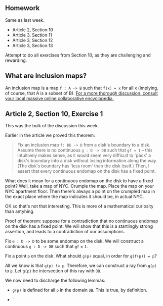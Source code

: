 ## Homework

Same as last week.

* Article 2, Section 10
* Article 3, Section 11
* Article 3, Section 12
* Article 3, Section 13

Attempt to do all exercises from Section 10, as they are challenging and rewarding.

## What are inclusion maps?

An inclusion map is a map `f : A -> B` such that `f(x) = x` for all x (implying, of course, that A is a subset of B). [For a more thorough discussion, consult your local massive online collaborative encyclopedia.](https://en.wikipedia.org/wiki/Inclusion_map)

## Article 2, Section 10, Exercise 1

This was the bulk of the discussion this week.

Earlier in the article we proved this theorem:

> Fix an inclusion map `f: DB -> D` from a disk's boundary to a disk. Assume there is no continuous `g : D -> DB` such that `gf = 1` – this intuitively makes sense, as it would seem very difficult to 'pack' a disk's boundary into a disk without losing information along the way. (The disk's boundary has 'less room' than the disk itself.) Then, I assert that every continuous endomap on the disk has a fixed point.

What does it mean for a continuous endomap on the disk to have a fixed point? Well, take a map of NYC. Crumple the map. Place the map on your NYC apartment floor. Then there's always a point on the crumpled map in the exact place where the map indicates it should be, in actual NYC.

OK so that's not that interesting. This is more of a mathematical curiosity than antyhing.

Proof of theorem: suppose for a contradiction that no continuous endomap on the disk has a fixed point. We will show that this is a startlingly strong assertion, and leads to a contradiction of our assumptions.

Fix `e : D -> D` to be some endomap on the disk. We will construct a continuous `g : D -> DB` such that `gf` = `1`.

Fix a point `p` on the disk. What should `g(p)` equal, in order for `g(f(p)) = p`?

All we know is that `g(p) != p`. Therefore, we can construct a ray from `g(p)` to `p`. Let `g(p)` be intersection of this ray with `DB`.

We now need to discharge the following lemmas:

* `g(p)` is defined for all `p` in the domain `DB`. This is true, by definition.

* `
